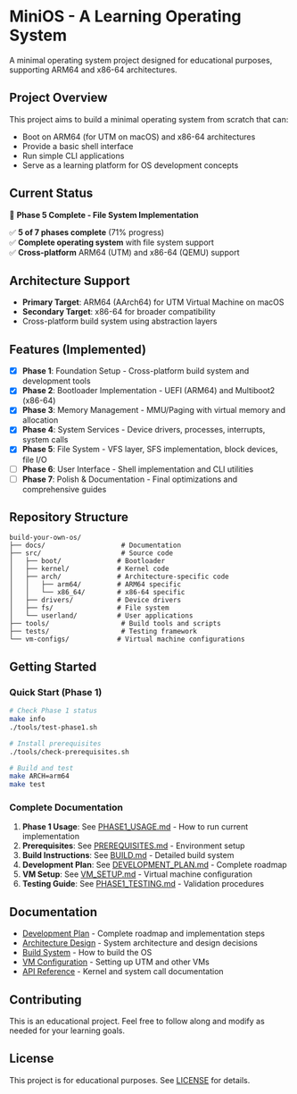 # MiniOS - A Learning Operating System

A minimal operating system project designed for educational purposes, supporting ARM64 and x86-64 architectures.

## Project Overview

This project aims to build a minimal operating system from scratch that can:
- Boot on ARM64 (for UTM on macOS) and x86-64 architectures
- Provide a basic shell interface
- Run simple CLI applications
- Serve as a learning platform for OS development concepts

## Current Status

🎉 **Phase 5 Complete - File System Implementation**

✅ **5 of 7 phases complete** (71% progress)  
✅ **Complete operating system** with file system support  
✅ **Cross-platform** ARM64 (UTM) and x86-64 (QEMU) support

## Architecture Support

- **Primary Target**: ARM64 (AArch64) for UTM Virtual Machine on macOS
- **Secondary Target**: x86-64 for broader compatibility
- Cross-platform build system using abstraction layers

## Features (Implemented)

- [x] **Phase 1**: Foundation Setup - Cross-platform build system and development tools
- [x] **Phase 2**: Bootloader Implementation - UEFI (ARM64) and Multiboot2 (x86-64) 
- [x] **Phase 3**: Memory Management - MMU/Paging with virtual memory and allocation
- [x] **Phase 4**: System Services - Device drivers, processes, interrupts, system calls
- [x] **Phase 5**: File System - VFS layer, SFS implementation, block devices, file I/O
- [ ] **Phase 6**: User Interface - Shell implementation and CLI utilities  
- [ ] **Phase 7**: Polish & Documentation - Final optimizations and comprehensive guides

## Repository Structure

```
build-your-own-os/
├── docs/                   # Documentation
├── src/                    # Source code
│   ├── boot/              # Bootloader
│   ├── kernel/            # Kernel code
│   ├── arch/              # Architecture-specific code
│   │   ├── arm64/         # ARM64 specific
│   │   └── x86_64/        # x86-64 specific
│   ├── drivers/           # Device drivers
│   ├── fs/                # File system
│   └── userland/          # User applications
├── tools/                  # Build tools and scripts
├── tests/                  # Testing framework
└── vm-configs/            # Virtual machine configurations
```

## Getting Started

### Quick Start (Phase 1)
```bash
# Check Phase 1 status
make info
./tools/test-phase1.sh

# Install prerequisites
./tools/check-prerequisites.sh

# Build and test
make ARCH=arm64
make test
```

### Complete Documentation
1. **Phase 1 Usage**: See [PHASE1_USAGE.md](docs/PHASE1_USAGE.md) - How to run current implementation
2. **Prerequisites**: See [PREREQUISITES.md](docs/PREREQUISITES.md) - Environment setup
3. **Build Instructions**: See [BUILD.md](docs/BUILD.md) - Detailed build system
4. **Development Plan**: See [DEVELOPMENT_PLAN.md](docs/DEVELOPMENT_PLAN.md) - Complete roadmap
5. **VM Setup**: See [VM_SETUP.md](docs/VM_SETUP.md) - Virtual machine configuration
6. **Testing Guide**: See [PHASE1_TESTING.md](docs/PHASE1_TESTING.md) - Validation procedures

## Documentation

- [Development Plan](docs/DEVELOPMENT_PLAN.md) - Complete roadmap and implementation steps
- [Architecture Design](docs/ARCHITECTURE.md) - System architecture and design decisions
- [Build System](docs/BUILD.md) - How to build the OS
- [VM Configuration](docs/VM_SETUP.md) - Setting up UTM and other VMs
- [API Reference](docs/API.md) - Kernel and system call documentation

## Contributing

This is an educational project. Feel free to follow along and modify as needed for your learning goals.

## License

This project is for educational purposes. See [LICENSE](LICENSE) for details.